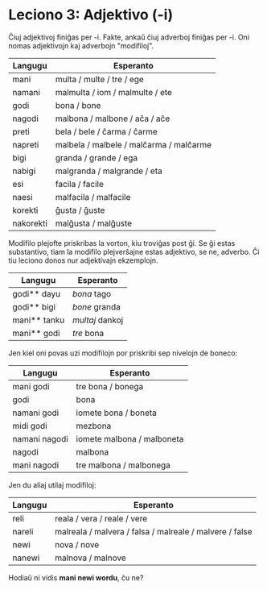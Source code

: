 # Leciono 3: Adjektivo (-i)

Ĉiuj adjektivoj finiĝas per -i. Fakte, ankaŭ ĉiuj adverboj finiĝas per -i. Oni
nomas adjektivojn kaj adverbojn "modifiloj".

| Langugu   | Esperanto                               |
|-----------|-----------------------------------------|
| mani      | multa / multe / tre / ege               |
| namani    | malmulta / iom / malmulte / ete         |
| godi      | bona / bone                             |
| nagodi    | malbona / malbone / aĉa / aĉe           |
| preti     | bela / bele / ĉarma / ĉarme             |
| napreti   | malbela / malbele / malĉarma / malĉarme |
| bigi      | granda / grande / ega                   |
| nabigi    | malgranda / malgrande / eta             |
| esi       | facila / facile                         |
| naesi     | malfacila / malfacile                   |
| korekti   | ĝusta / ĝuste                           |
| nakorekti | malĝusta / malĝuste                     |

Modifilo plejofte priskribas la vorton, kiu troviĝas post ĝi. Se ĝi estas
substantivo, tiam la modifilo plejverŝajne estas adjektivo, se ne, adverbo. Ĉi
tiu leciono donos nur adjektivajn ekzemplojn.

| Langugu      | Esperanto       |
|--------------|-----------------|
| godi** dayu  | *bona* tago     |
| godi** bigi  | *bone* granda   |
| mani** tanku | *multaj* dankoj |
| mani** godi  | *tre* bona      |

Jen kiel oni povas uzi modifilojn por priskribi sep nivelojn de boneco:

| Langugu       | Esperanto                  |
|---------------|----------------------------|
| mani godi     | tre bona / bonega          |
| godi          | bona                       |
| namani godi   | iomete bona / boneta       |
| midi godi     | mezbona                    |
| namani nagodi | iomete malbona / malboneta |
| nagodi        | malbona                    |
| mani nagodi   | tre malbona / malbonega    |

Jen du aliaj utilaj modifiloj:

| Langugu | Esperanto                                               |
|---------|---------------------------------------------------------|
| reli    | reala / vera / reale / vere                             |
| nareli  | malreala / malvera / falsa / malreale / malvere / false |
| newi    | nova / nove                                             |
| nanewi  | malnova / malnove                                       |

Hodiaŭ ni vidis **mani newi wordu**, ĉu ne?

